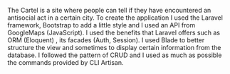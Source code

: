 The Cartel is a site where people can tell if they have encountered an antisocial act in a certain city. To create the application I used the Laravel framework, Bootstrap to add a little style and I used an API from GoogleMaps (JavaScript). I used the benefits that Laravel offers such as ORM (Eloquent) , its facades (Auth, Session). I used Blade to better structure the view and sometimes to display certain information from the database. I followed the pattern of CRUD and I used as much as possible the commands provided by CLI Artisan.

